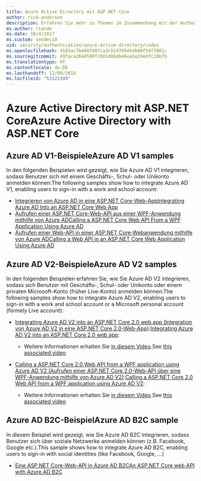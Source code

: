```yaml
---
title: Azure Active Directory mit ASP.NET Core
author: rick-anderson
description: Erfahren Sie mehr zu Themen im Zusammenhang mit der Authentifizierung mit Azure Active Directory in ASP.NET Core.
ms.author: riande
ms.date: 10/4/2017
ms.custom: seodec18
uid: security/authentication/azure-active-directory/index
ms.openlocfilehash: d165ac7be607d07ca3c519709d4db08f54f7801c
ms.sourcegitcommit: 49faca2644590fc081d86db46ea5e29edfc28b7b
ms.translationtype: HT
ms.contentlocale: de-DE
ms.lasthandoff: 12/09/2018
ms.locfileid: "53121349"
---
```

# <a name="azure-active-directory-with-aspnet-core"></a><span data-ttu-id="2eae1-103">Azure Active Directory mit ASP.NET Core</span><span class="sxs-lookup"><span data-stu-id="2eae1-103">Azure Active Directory with ASP.NET Core</span></span>

## <a name="azure-ad-v1-samples"></a><span data-ttu-id="2eae1-104">Azure AD V1-Beispiele</span><span class="sxs-lookup"><span data-stu-id="2eae1-104">Azure AD V1 samples</span></span>
<span data-ttu-id="2eae1-105">In den folgenden Beispielen wird gezeigt, wie Sie Azure AD V1 integrieren, sodass Benutzer sich mit einem Geschäfts-, Schul- oder Unikonto anmelden können:</span><span class="sxs-lookup"><span data-stu-id="2eae1-105">The following samples show how to integrate Azure AD V1, enabling users to sign-in with a work and school account:</span></span>
* [<span data-ttu-id="2eae1-106">Integrieren von Azure AD in eine ASP.NET Core-Web-App</span><span class="sxs-lookup"><span data-stu-id="2eae1-106">Integrating Azure AD Into an ASP.NET Core Web App</span></span>](https://azure.microsoft.com/documentation/samples/active-directory-dotnet-webapp-openidconnect-aspnetcore/)
* [<span data-ttu-id="2eae1-107">Aufrufen einer ASP.NET Core-Web-API aus einer WPF-Anwendung mithilfe von Azure AD</span><span class="sxs-lookup"><span data-stu-id="2eae1-107">Calling a ASP.NET Core Web API From a WPF Application Using Azure AD</span></span>](https://azure.microsoft.com/documentation/samples/active-directory-dotnet-native-aspnetcore/)
* [<span data-ttu-id="2eae1-108">Aufrufen einer Web-API in einer ASP.NET Core-Webanwendung mithilfe von Azure AD</span><span class="sxs-lookup"><span data-stu-id="2eae1-108">Calling a Web API in an ASP.NET Core Web Application Using Azure AD</span></span>](https://azure.microsoft.com/documentation/samples/active-directory-dotnet-webapp-webapi-openidconnect-aspnetcore/)

## <a name="azure-ad-v2-samples"></a><span data-ttu-id="2eae1-109">Azure AD V2-Beispiele</span><span class="sxs-lookup"><span data-stu-id="2eae1-109">Azure AD V2 samples</span></span>
<span data-ttu-id="2eae1-110">In den folgenden Beispielen erfahren Sie, wie Sie Azure AD V2 integrieren, sodass sich Benutzer mit Geschäfts-, Schul- oder Unikonto oder einem privaten Microsoft-Konto (früher Live-Konto) anmelden können:</span><span class="sxs-lookup"><span data-stu-id="2eae1-110">The following samples show how to integrate Azure AD V2, enabling users to sign-in with a work and school account or a Microsoft personal account (formely Live account):</span></span>
* <span data-ttu-id="2eae1-111">[Integrating Azure AD V2 into an ASP.NET Core 2.0 web app (Integration von Azure AD V2 in eine ASP.NET Core 2.0-Web-App)](https://github.com/Azure-Samples/active-directory-aspnetcore-webapp-openidconnect-v2):</span><span class="sxs-lookup"><span data-stu-id="2eae1-111">[Integrating Azure AD V2 into an ASP.NET Core 2.0 web app](https://github.com/Azure-Samples/active-directory-aspnetcore-webapp-openidconnect-v2):</span></span> 
  * <span data-ttu-id="2eae1-112">Weitere Informationen erhalten Sie [in diesem Video](https://channel9.msdn.com/Events/Build/2018/THR5001).</span><span class="sxs-lookup"><span data-stu-id="2eae1-112">See [this associated video](https://channel9.msdn.com/Events/Build/2018/THR5001)</span></span> 

* <span data-ttu-id="2eae1-113">[Calling a ASP.NET Core 2.0 Web API from a WPF application using Azure AD V2 (Aufrufen einer ASP.NET Core 2.0-Web-API über eine WPF-Anwendung mithilfe von Azure AD V2)](https://github.com/azure-samples/active-directory-dotnet-native-aspnetcore-v2):</span><span class="sxs-lookup"><span data-stu-id="2eae1-113">[Calling a ASP.NET Core 2.0 Web API from a WPF application using Azure AD V2](https://github.com/azure-samples/active-directory-dotnet-native-aspnetcore-v2):</span></span> 
  * <span data-ttu-id="2eae1-114">Weitere Informationen erhalten Sie [in diesem Video](https://channel9.msdn.com/Events/Build/2018/THR5000).</span><span class="sxs-lookup"><span data-stu-id="2eae1-114">See [this associated video](https://channel9.msdn.com/Events/Build/2018/THR5000)</span></span>

## <a name="azure-ad-b2c-sample"></a><span data-ttu-id="2eae1-115">Azure AD B2C-Beispiel</span><span class="sxs-lookup"><span data-stu-id="2eae1-115">Azure AD B2C sample</span></span>
<span data-ttu-id="2eae1-116">In diesem Beispiel wird gezeigt, wie Sie Azure AD B2C integrieren, sodass Benutzer sich über soziale Netzwerke anmelden können (z.B. Facebook, Google etc.).</span><span class="sxs-lookup"><span data-stu-id="2eae1-116">This sample shows how to integrate Azure AD B2C, enabling users to sign-in with social identities (like Facebook, Google, ...)</span></span>
* [<span data-ttu-id="2eae1-117">Eine ASP.NET Core-Web-API in Azure AD B2C</span><span class="sxs-lookup"><span data-stu-id="2eae1-117">An ASP.NET Core web API with Azure AD B2C</span></span>](https://azure.microsoft.com/resources/samples/active-directory-b2c-dotnetcore-webapi/)

